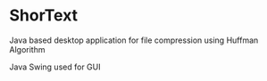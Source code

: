 # ShorText

Java based desktop application for file compression using Huffman Algorithm

Java Swing used for GUI
